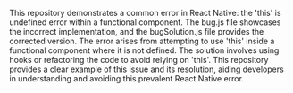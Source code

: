 This repository demonstrates a common error in React Native: the 'this' is undefined error within a functional component.  The bug.js file showcases the incorrect implementation, and the bugSolution.js file provides the corrected version.  The error arises from attempting to use 'this' inside a functional component where it is not defined. The solution involves using hooks or refactoring the code to avoid relying on 'this'. This repository provides a clear example of this issue and its resolution, aiding developers in understanding and avoiding this prevalent React Native error.